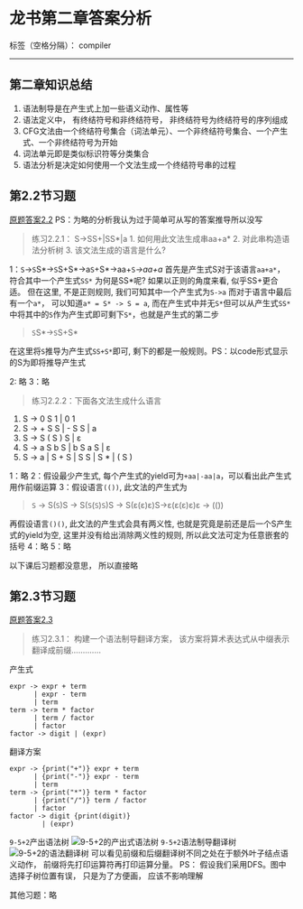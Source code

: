 # 龙书第二章答案分析

标签（空格分隔）： compiler

---
## 第二章知识总结
1. 语法制导是在产生式上加一些语义动作、属性等
2. 语法定义中， 有终结符号和非终结符号， 非终结符号为终结符号的序列组成
3. CFG文法由一个终结符号集合（词法单元）、一个非终结符号集合、一个产生式、一个非终结符号为开始
4. 词法单元即是类似标识符等分类集合
5. 语法分析是决定如何使用一个文法生成一个终结符号串的过程

## 第2.2节习题
[原题答案2.2][1]
PS：为略的分析我认为过于简单可从写的答案推导所以没写
> 练习2.2.1： S->SS+|SS*|a
    1. 如何用此文法生成串aa+a*
    2. 对此串构造语法分析树
    3. 该文法生成的语言是什么?
    
1：`S`->`S`S*->`S`S+S*->a`S`+S*->aa+`S`*->aa+a*
首先是产生式S对于该语言`aa+a*`， 符合其中一个产生式`SS*`
为何是SS*呢? 如果以正则的角度来看, 似乎SS+更合适。 但在这里, 不是正则规则, 我们可知其中一个产生式为`S->a`
而对于语言中最后有一个`a*`， 可以知道`a* = S* -> S = a`, 而在产生式中并无`S*`但可以从产生式`SS*`中将其中的`S`作为产生式即可剩下`S*`，也就是产生式的第二步
> `S`S*->`S`S+S*

在这里将`S`推导为产生式`SS+S*`即可, 剩下的都是一般规则。PS：以code形式显示的S为即将推导产生式

2: 略
3：略

>练习2.2.2：下面各文法生成什么语言
1. S -> 0 S 1 | 0 1
2. S -> + S S | - S S | a
3. S -> S ( S ) S | ε
4. S -> a S b S | b S a S | ε
5. S -> a | S + S | S S | S * | ( S )

1：略
2：假设最少产生式, 每个产生式的yield可为`+aa|-aa|a`，可以看出此产生式用作前缀运算
3：假设语言`(())`, 此文法的产生式为
> `S` -> S(`S`)S -> S(`S`(`S`)`S`)S -> S(ε(ε)ε)S->ε(ε(ε)ε)ε -> (())

再假设语言`()()`, 此文法的产生式会具有两义性, 也就是究竟是前还是后一个S产生式的yield为空, 这里并没有给出消除两义性的规则, 所以此文法可定为任意嵌套的括号
4：略
5：略

以下课后习题都没意思， 所以直接略

## 第2.3节习题
[原题答案2.3][2]
> 练习2.3.1： 构建一个语法制导翻译方案， 该方案将算术表达式从中缀表示翻译成前缀.............

产生式
```
expr -> expr + term
      | expr - term
      | term
term -> term * factor
      | term / factor
      | factor
factor -> digit | (expr)
```
翻译方案
```
expr -> {print("+")} expr + term
      | {print("-")} expr - term
      | term
term -> {print("*")} term * factor
      | {print("/")} term / factor
      | factor
factor -> digit {print(digit)}
        | (expr)
```
`9-5+2`产出语法树
![9-5+2的产出式语法树][3]
`9-5+2`语法制导翻译树
![9-5+2的语法翻译树][4]
可以看见前缀和后缀翻译树不同之处在于额外叶子结点语义动作， 前缀将先打印运算符再打印运算分量。 PS： 假设我们采用DFS。图中选择子树位置有误， 只是为了方便画， 应该不影响理解

其他习题：略

  [1]: https://github.com/fool2fish/dragon-book-exercise-answers/blob/master/ch02/2.2/2.2.md "原题答案2.2"
  [2]: https://github.com/fool2fish/dragon-book-exercise-answers/blob/master/ch02/2.3/2.3.md "原题答案2.3"
  [3]: http://on-img.com/chart_image/5a8a8487e4b059c41ac3dc65.png "9-5+2的产出式语法树"
  [4]: http://on-img.com/chart_image/5a8a899be4b0874437c9f72e.png "9-5+2的语法翻译树"